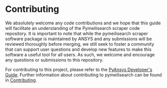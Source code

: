 # Contributing

We absolutely welcome any code contributions and we hope that this
guide will facilitate an understanding of the Pymeilisearch scraper code
repository. It is important to note that while the pymeilisearch scraper software
package is maintained by ANSYS and any submissions will be reviewed
thoroughly before merging, we still seek to foster a community that can
support user questions and develop new features to make this software
a useful tool for all users. As such, we welcome and encourage any
questions or submissions to this repository.

For contributing to this project, please refer to the [PyAnsys Developer's Guide].
Further information about contributing to pymeilisearch can be found in [Contributing].

[PyAnsys Developer's Guide]: https://dev.docs.pyansys.com/index.html
[Contributing]: https://pymeilisearch.docs.ansys.com/version/dev/contributing.html
